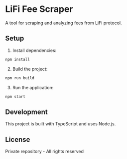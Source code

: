 # LiFi Fee Scraper

A tool for scraping and analyzing fees from LiFi protocol.

## Setup

1. Install dependencies:

```bash
npm install
```

2. Build the project:

```bash
npm run build
```

3. Run the application:

```bash
npm start
```

## Development

This project is built with TypeScript and uses Node.js.

## License

Private repository - All rights reserved
